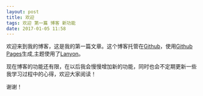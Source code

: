 ```yaml
---
layout: post
title: 欢迎
tags: 欢迎 第一篇 博客 新功能
date: 2017-01-05 11:58
---
```


欢迎来到我的博客，这是我的第一篇文章。这个博客托管在[Github](https://github.com)，使用[Github Pages](https://pages.github.com)生成,主题使用了[Lanyon](http://lanyon.getpoole.com)。

现在博客的功能还有限，在以后我会慢慢增加新的功能，同时也会不定期更新一些我学习过程中的心得，欢迎大家阅读！

谢谢！
